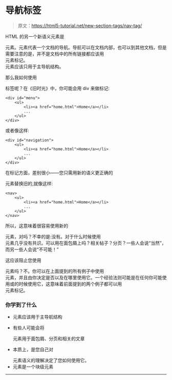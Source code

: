 # 导航标签

> 原文：<https://html5-tutorial.net/new-section-tags/nav-tag/>

HTML 的另一个新语义元素是

<nav>元素。元素代表一个文档的导航。导航可以在文档内部，也可以到其他文档，但是需要注意的是，并不是文档中的所有链接都应该用

<nav>元素标记。</nav>

</nav>

<nav>元素应该只用于主导航结构。</nav>

那么我如何使用

<nav>标签呢？在《旧时光》中，你可能会用 div 来做标记:</nav>

```
<div id="menu">
	<ul>
		<li><a href="home.html">Home</a></li>
		...
	</ul>
</div>
```

或者像这样:

```
<div id="navigation">
	<ul>
		<li><a href="home.html">Home</a></li>
		...
	</ul>
</div>
```

<input type="hidden" name="IL_IN_ARTICLE">

在标记方面，差别很小——您只需用新的语义更正确的

<nav>元素替换旧的,就像这样:</nav>

```
<nav>
	<ul>
		<li><a href="home.html">Home</a></li>
		...
	</ul>
</nav>
```

所以，这意味着很容易使用新的

<nav>元素，对吗？不幸的是:没有。对于什么时候使用

<nav>元素几乎没有共识。可以用在面包屑上吗？相关帖子？分页？一些人会说“当然”，而另一些人会说“不可能！”</nav>

</nav>

这应该阻止您使用

<nav>元素吗？不。你可以在上面提到的所有例子中使用

<nav>元素，并且由你决定是否以及在哪里使用它。一个经验法则可能是在任何你可能使用或的时候使用它，这意味着前面提到的两个例子都可以用

<nav>元素标记。</nav>

</nav>

</nav>

### 你学到了什么

*   <nav>元素应该用于主导航结构</nav>

*   有些人可能会将

    <nav>元素用于面包屑、分页和相关的文章</nav>

*   本质上，是您自己对

    <nav>元素语义的理解决定了您如何使用它。</nav>

*   <nav>元素是一个块级元素</nav>

* * *